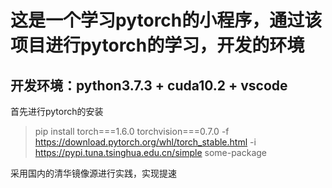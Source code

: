 # 这是一个学习pytorch的小程序，通过该项目进行pytorch的学习，开发的环境
## 开发环境：python3.7.3 + cuda10.2 + vscode
首先进行pytorch的安装
>pip install torch===1.6.0 torchvision===0.7.0 -f https://download.pytorch.org/whl/torch_stable.html -i https://pypi.tuna.tsinghua.edu.cn/simple some-package

采用国内的清华镜像源进行实践，实现提速
